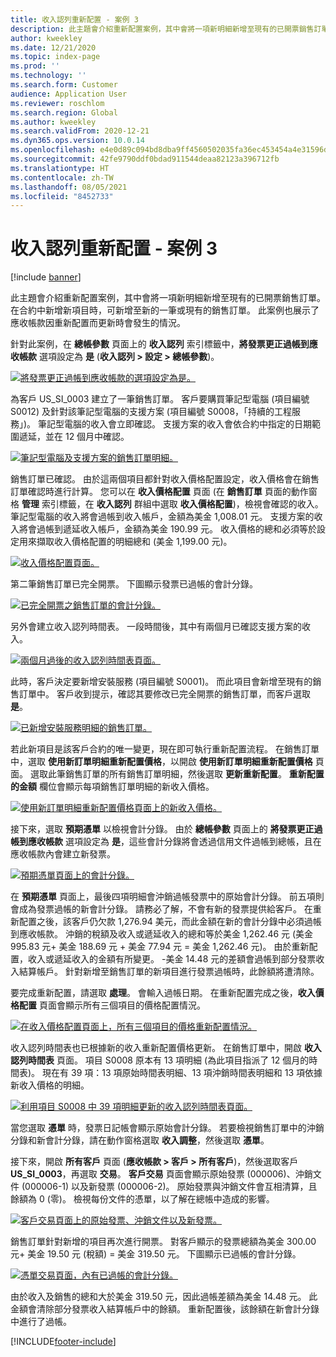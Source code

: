 ```yaml
---
title: 收入認列重新配置 - 案例 3
description: 此主題會介紹重新配置案例，其中會將一項新明細新增至現有的已開票銷售訂單。 在合約中新增新項目時，可新增至新的一筆或現有的銷售訂單。
author: kweekley
ms.date: 12/21/2020
ms.topic: index-page
ms.prod: ''
ms.technology: ''
ms.search.form: Customer
audience: Application User
ms.reviewer: roschlom
ms.search.region: Global
ms.author: kweekley
ms.search.validFrom: 2020-12-21
ms.dyn365.ops.version: 10.0.14
ms.openlocfilehash: e4e0d89c094bd8dba9ff4560502035fa36ec453454a4e31596db8cfd3517c8e5
ms.sourcegitcommit: 42fe9790ddf0bdad911544deaa82123a396712fb
ms.translationtype: HT
ms.contentlocale: zh-TW
ms.lasthandoff: 08/05/2021
ms.locfileid: "8452733"
---
```

# <a name="revenue-recognition-reallocation--scenario-3"></a>收入認列重新配置 - 案例 3

[!include [banner](../includes/banner.md)]

此主題會介紹重新配置案例，其中會將一項新明細新增至現有的已開票銷售訂單。 在合約中新增新項目時，可新增至新的一筆或現有的銷售訂單。 此案例也展示了應收帳款因重新配置而更新時會發生的情況。

針對此案例，在 **總帳參數** 頁面上的 **收入認列** 索引標籤中，**將發票更正過帳到應收帳款** 選項設定為 **是** (**收入認列 \> 設定 \> 總帳參數**)。

[![將發票更正過帳到應收帳款的選項設定為是。](./media/25_rev-rec-scenarios.png)](./media/25_rev-rec-scenarios.png)

為客戶 US\_SI\_0003 建立了一筆銷售訂單。 客戶要購買筆記型電腦 (項目編號 S0012) 及針對該筆記型電腦的支援方案 (項目編號 S0008，「持續的工程服務」)。 筆記型電腦的收入會立即確認。 支援方案的收入會依合約中指定的日期範圍遞延，並在 12 個月中確認。

[![筆記型電腦及支援方案的銷售訂單明細。](./media/26_rev-rec-scenarios.png)](./media/26_rev-rec-scenarios.png)

銷售訂單已確認。 由於這兩個項目都針對收入價格配置設定，收入價格會在銷售訂單確認時進行計算。 您可以在 **收入價格配置** 頁面 (在 **銷售訂單** 頁面的動作窗格 **管理** 索引標籤，在 **收入認列** 群組中選取 **收入價格配置**)，檢視會確認的收入。 筆記型電腦的收入將會過帳到收入帳戶，金額為美金 1,008.01 元。 支援方案的收入將會過帳到遞延收入帳戶，金額為美金 190.99 元。 收入價格的總和必須等於設定用來擷取收入價格配置的明細總和 (美金 1,199.00 元)。

[![收入價格配置頁面。](./media/27_rev-rec-scenarios.png)](./media/27_rev-rec-scenarios.png)

第二筆銷售訂單已完全開票。 下圖顯示發票已過帳的會計分錄。

[![已完全開票之銷售訂單的會計分錄。](./media/28_rev-rec-scenarios.png)](./media/28_rev-rec-scenarios.png)

另外會建立收入認列時間表。 一段時間後，其中有兩個月已確認支援方案的收入。

[![兩個月過後的收入認列時間表頁面。](./media/29_rev-rec-scenarios.png)](./media/29_rev-rec-scenarios.png)

此時，客戶決定要新增安裝服務 (項目編號 S0001)。 而此項目會新增至現有的銷售訂單中。 客戶收到提示，確認其要修改已完全開票的銷售訂單，而客戶選取 **是**。

[![已新增安裝服務明細的銷售訂單。](./media/30_rev-rec-scenarios.png)](./media/30_rev-rec-scenarios.png)

若此新項目是該客戶合約的唯一變更，現在即可執行重新配置流程。 在銷售訂單中，選取 **使用新訂單明細重新配置價格**，以開啟 **使用新訂單明細重新配置價格** 頁面。 選取此筆銷售訂單的所有銷售訂單明細，然後選取 **更新重新配置**。 **重新配置的金額** 欄位會顯示每項銷售訂單明細的新收入價格。

[![使用新訂單明細重新配置價格頁面上的新收入價格。](./media/31_rev-rec-scenarios.png)](./media/31_rev-rec-scenarios.png)

接下來，選取 **預期憑單** 以檢視會計分錄。 由於 **總帳參數** 頁面上的 **將發票更正過帳到應收帳款** 選項設定為 **是**，這些會計分錄將會透過信用文件過帳到總帳，且在應收帳款內會建立新發票。

[![預期憑單頁面上的會計分錄。](./media/32_rev-rec-scenarios.png)](./media/32_rev-rec-scenarios.png)

在 **預期憑單** 頁面上，最後四項明細會沖銷過帳發票中的原始會計分錄。 前五項則會成為發票過帳的新會計分錄。 請務必了解，不會有新的發票提供給客戶。 在重新配置之後，該客戶仍欠款 1,276.94 美元，而此金額在新的會計分錄中必須過帳到應收帳款。 沖銷的稅額及收入或遞延收入的總和等於美金 1,262.46 元 (美金 995.83 元+ 美金 188.69 元 + 美金 77.94 元 = 美金 1,262.46 元)。 由於重新配置，收入或遞延收入的金額有所變更。 -美金 14.48 元的差額會過帳到部分發票收入結算帳戶。 針對新增至銷售訂單的新項目進行發票過帳時，此餘額將遭清除。

要完成重新配置，請選取 **處理**。 會輸入過帳日期。 在重新配置完成之後，**收入價格配置** 頁面會顯示所有三個項目的價格配置情況。

[![在收入價格配置頁面上，所有三個項目的價格重新配置情況。](./media/33_rev-rec-scenarios.png)](./media/33_rev-rec-scenarios.png)

收入認列時間表也已根據新的收入重新配置價格更新。 在銷售訂單中，開啟 **收入認列時間表** 頁面。 項目 S0008 原本有 13 項明細 (為此項目指派了 12 個月的時間表)。 現在有 39 項：13 項原始時間表明細、13 項沖銷時間表明細和 13 項依據新收入價格的明細。

[![利用項目 S0008 中 39 項明細更新的收入認列時間表頁面。](./media/34_rev-rec-scenarios.png)](./media/34_rev-rec-scenarios.png)

當您選取 **憑單** 時，發票日記帳會顯示原始會計分錄。 若要檢視銷售訂單中的沖銷分錄和新會計分錄，請在動作窗格選取 **收入調整**，然後選取 **憑單**。

接下來，開啟 **所有客戶** 頁面 (**應收帳款 \> 客戶 \> 所有客戶**)，然後選取客戶 **US\_SI\_0003**，再選取 **交易**。 **客戶交易** 頁面會顯示原始發票 (000006)、沖銷文件 (000006-1) 以及新發票 (000006-2)。 原始發票與沖銷文件會互相清算，且餘額為 0 (零)。 檢視每份文件的憑單，以了解在總帳中造成的影響。

[![客戶交易頁面上的原始發票、沖銷文件以及新發票。](./media/35_rev-rec-scenarios.png)](./media/35_rev-rec-scenarios.png)

銷售訂單針對新增的項目再次進行開票。 對客戶顯示的發票總額為美金 300.00 元+ 美金 19.50 元 (稅額) = 美金 319.50 元。 下圖顯示已過帳的會計分錄。

[![憑單交易頁面，內有已過帳的會計分錄。](./media/36_rev-rec-scenarios.png)](./media/36_rev-rec-scenarios.png)

由於收入及銷售的總和大於美金 319.50 元，因此過帳差額為美金 14.48 元。 此金額會清除部分發票收入結算帳戶中的餘額。 重新配置後，該餘額在新會計分錄中進行了過帳。


[!INCLUDE[footer-include](../../includes/footer-banner.md)]